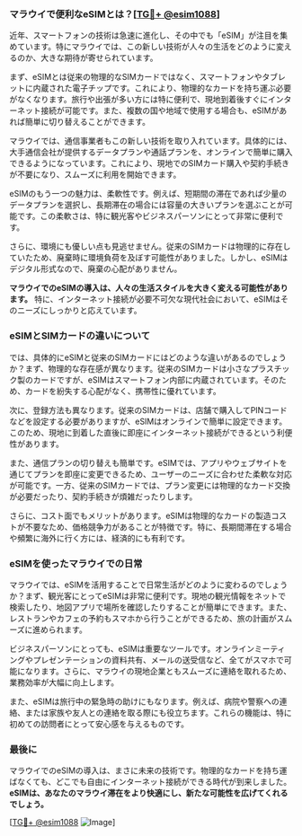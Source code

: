 ### マラウイで便利なeSIMとは？[[TG💪+ @esim1088](https://t.me/s/esim1088)]

近年、スマートフォンの技術は急速に進化し、その中でも「eSIM」が注目を集めています。特にマラウイでは、この新しい技術が人々の生活をどのように変えるのか、大きな期待が寄せられています。

まず、eSIMとは従来の物理的なSIMカードではなく、スマートフォンやタブレットに内蔵された電子チップです。これにより、物理的なカードを持ち運ぶ必要がなくなります。旅行や出張が多い方には特に便利で、現地到着後すぐにインターネット接続が可能です。また、複数の国や地域で使用する場合も、eSIMがあれば簡単に切り替えることができます。

マラウイでは、通信事業者もこの新しい技術を取り入れています。具体的には、大手通信会社が提供するデータプランや通話プランを、オンラインで簡単に購入できるようになっています。これにより、現地でのSIMカード購入や契約手続きが不要になり、スムーズに利用を開始できます。

eSIMのもう一つの魅力は、柔軟性です。例えば、短期間の滞在であれば少量のデータプランを選択し、長期滞在の場合には容量の大きいプランを選ぶことが可能です。この柔軟さは、特に観光客やビジネスパーソンにとって非常に便利です。

さらに、環境にも優しい点も見逃せません。従来のSIMカードは物理的に存在していたため、廃棄時に環境負荷を及ぼす可能性がありました。しかし、eSIMはデジタル形式なので、廃棄の心配がありません。

**マラウイでのeSIMの導入は、人々の生活スタイルを大きく変える可能性があります。** 特に、インターネット接続が必要不可欠な現代社会において、eSIMはそのニーズにしっかりと応えています。

### eSIMとSIMカードの違いについて

では、具体的にeSIMと従来のSIMカードにはどのような違いがあるのでしょうか？まず、物理的な存在感が異なります。従来のSIMカードは小さなプラスチック製のカードですが、eSIMはスマートフォン内部に内蔵されています。そのため、カードを紛失する心配がなく、携帯性に優れています。

次に、登録方法も異なります。従来のSIMカードは、店舗で購入してPINコードなどを設定する必要がありますが、eSIMはオンラインで簡単に設定できます。このため、現地に到着した直後に即座にインターネット接続ができるという利便性があります。

また、通信プランの切り替えも簡単です。eSIMでは、アプリやウェブサイトを通じてプランを即座に変更できるため、ユーザーのニーズに合わせた柔軟な対応が可能です。一方、従来のSIMカードでは、プラン変更には物理的なカード交換が必要だったり、契約手続きが煩雑だったりします。

さらに、コスト面でもメリットがあります。eSIMは物理的なカードの製造コストが不要なため、価格競争力があることが特徴です。特に、長期間滞在する場合や頻繁に海外に行く方には、経済的にも有利です。

### eSIMを使ったマラウイでの日常

マラウイでは、eSIMを活用することで日常生活がどのように変わるのでしょうか？まず、観光客にとってeSIMは非常に便利です。現地の観光情報をネットで検索したり、地図アプリで場所を確認したりすることが簡単にできます。また、レストランやカフェの予約もスマホから行うことができるため、旅の計画がスムーズに進められます。

ビジネスパーソンにとっても、eSIMは重要なツールです。オンラインミーティングやプレゼンテーションの資料共有、メールの送受信など、全てがスマホで可能になります。さらに、マラウイの現地企業ともスムーズに連絡を取れるため、業務効率が大幅に向上します。

また、eSIMは旅行中の緊急時の助けにもなります。例えば、病院や警察への連絡、または家族や友人との連絡を取る際にも役立ちます。これらの機能は、特に初めての訪問者にとって安心感を与えるものです。

### 最後に

マラウイでのeSIMの導入は、まさに未来の技術です。物理的なカードを持ち運ばなくても、どこでも自由にインターネット接続ができる時代が到来しました。**eSIMは、あなたのマラウイ滞在をより快適にし、新たな可能性を広げてくれるでしょう。**

[[TG💪+ @esim1088](https://t.me/s/esim1088) ![Image](https://i.postimg.cc/Y0z9fWf4/image.png)]